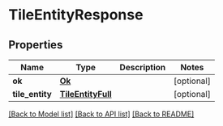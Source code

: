 # TileEntityResponse

## Properties
Name | Type | Description | Notes
------------ | ------------- | ------------- | -------------
**ok** | [**Ok**](Ok.md) |  | [optional] 
**tile_entity** | [**TileEntityFull**](TileEntityFull.md) |  | [optional] 

[[Back to Model list]](../README.md#documentation-for-models) [[Back to API list]](../README.md#documentation-for-api-endpoints) [[Back to README]](../README.md)


